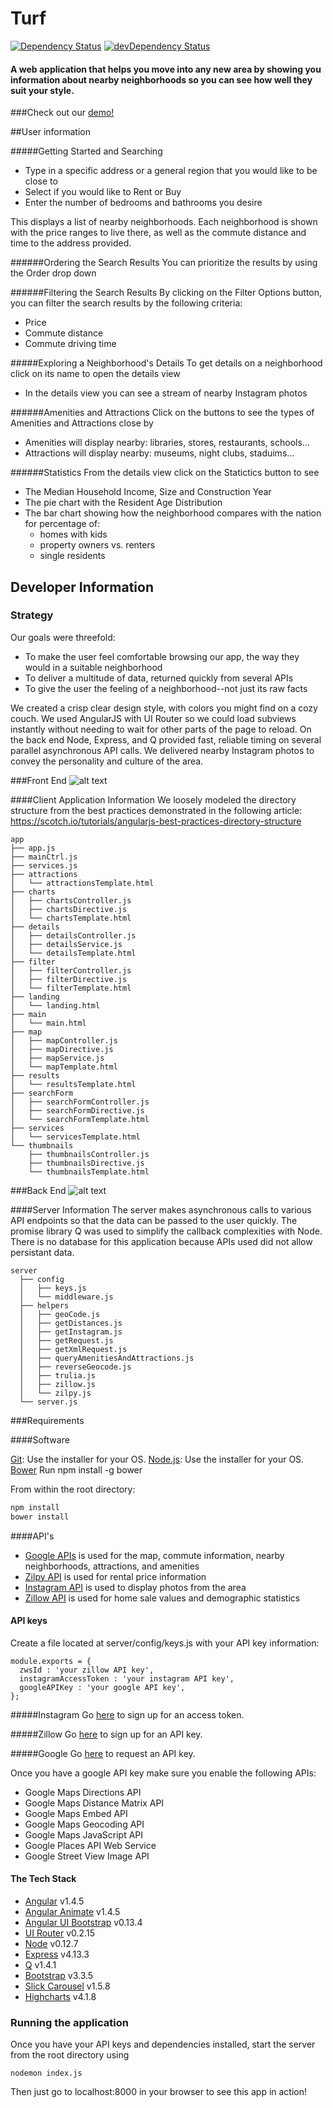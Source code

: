 # Turf
[![Dependency Status](https://david-dm.org/Capstone-MakerSquare/New-Neighbors/cleanup.svg)](https://david-dm.org/Capstone-Makersquare/New-Neighbors/dev)
[![devDependency Status](https://david-dm.org/Capstone-Makersquare/New-Neighbors/cleanup/dev-status.svg)](https://david-dm.org/Capstone-Makersquare/New-Neighbors/dev#info=devDependencies)<br>

#### A web application that helps you move into any new area by showing you information about nearby neighborhoods so you can see how well they suit your style.

###Check out our [demo!](https://vimeo.com/141971801)

##User information

#####Getting Started and Searching
- Type in a specific address or a general region that you would like to be close to
- Select if you would like to Rent or Buy
- Enter the number of bedrooms and bathrooms you desire

This displays a list of nearby neighborhoods.  Each neighborhood is shown with the price ranges to live there, as well as the commute distance and time to the address provided.

######Ordering the Search Results
You can prioritize the results by using the Order drop down

######Filtering the Search Results
By clicking on the Filter Options button, you can filter the search results by the following criteria:
- Price
- Commute distance
- Commute driving time

#####Exploring a Neighborhood's Details
To get details on a neighborhood click on its name to open the details view
- In the details view you can see a stream of nearby Instagram photos

######Amenities and Attractions
Click on the buttons to see the types of Amenities and Attractions close by
+ Amenities will display nearby: libraries, stores, restaurants, schools...
+ Attractions will display nearby: museums, night clubs, staduims...

######Statistics
From the details view click on the Statictics button to see
+ The Median Household Income, Size and Construction Year
+ The pie chart with the Resident Age Distribution
+ The bar chart showing how the neighborhood compares with the nation for percentage of:
    + homes with kids
    + property owners vs. renters
    + single residents



## Developer Information

### Strategy
Our goals were threefold: 
- To make the user feel comfortable browsing our app, the way they would in a suitable neighborhood
- To deliver a multitude of data, returned quickly from several APIs
- To give the user the feeling of a neighborhood--not just its raw facts

We created a crisp clear design style, with colors you might find on a cozy couch.  We used AngularJS with UI Router so we could load subviews instantly without needing to wait for other parts of the page to reload.  On the back end Node, Express, and Q provided fast, reliable timing on several parallel asynchronous API calls.  We delivered nearby Instagram photos to convey the personality and culture of the area.  

###Front End
![alt text](https://github.com/Capstone-MakerSquare/New-Neighbors/blob/cleanupdeploy/client/assets/images/ReadMe/frontend_diagram.png)

####Client Application Information
We loosely modeled the directory structure from the best practices demonstrated in the following article:
https://scotch.io/tutorials/angularjs-best-practices-directory-structure

```
app
├── app.js
├── mainCtrl.js
├── services.js
├── attractions
│   └── attractionsTemplate.html
├── charts
│   ├── chartsController.js
│   ├── chartsDirective.js
│   └── chartsTemplate.html
├── details
│   ├── detailsController.js
│   ├── detailsService.js
│   └── detailsTemplate.html
├── filter
│   ├── filterController.js
│   ├── filterDirective.js
│   └── filterTemplate.html
├── landing
│   └── landing.html
├── main
│   └── main.html
├── map
│   ├── mapController.js
│   ├── mapDirective.js
│   ├── mapService.js
│   └── mapTemplate.html
├── results
│   └── resultsTemplate.html
├── searchForm
│   ├── searchFormController.js
│   ├── searchFormDirective.js
│   └── searchFormTemplate.html
├── services
│   └── servicesTemplate.html
└── thumbnails
    ├── thumbnailsController.js
    ├── thumbnailsDirective.js
    └── thumbnailsTemplate.html
```
###Back End
![alt text](https://github.com/Capstone-MakerSquare/New-Neighbors/blob/cleanupdeploy/client/assets/images/ReadMe/backend_diagram.png)

####Server Information
The server makes asynchronous calls to various API endpoints so that the data can be passed to the user quickly. The promise library Q was used to simplify the callback complexities with Node. There is no database for this application because APIs used did not allow persistant data.

```
server
  ├── config
  │   ├── keys.js
  │   └── middleware.js
  ├── helpers
  │   ├── geoCode.js
  │   ├── getDistances.js
  │   ├── getInstagram.js
  │   ├── getRequest.js
  │   ├── getXmlRequest.js
  │   ├── queryAmenitiesAndAttractions.js
  │   ├── reverseGeocode.js
  │   ├── trulia.js
  │   ├── zillow.js
  │   └── zilpy.js
  └── server.js
```

###Requirements

####Software

[Git](http://git-scm.com/downloads): Use the installer for your OS.
[Node.js](https://nodejs.org/en/): Use the installer for your OS. 
[Bower](http://bower.io/) Run npm install -g bower

From within the root directory:

```sh
npm install
bower install
```

####API's
- [Google APIs](https://developers.google.com/maps/?hl=en) is used for the map, commute information, nearby neighborhoods, attractions, and amenities
- [Zilpy API](http://www.zilpy.com/api) is used for rental price information
- [Instagram API](https://instagram.com/developer/) is used to display photos from the area
- [Zillow API](http://www.zillow.com/howto/api/APIOverview.htm) is used for home sale values and demographic statistics

#### API keys

Create a file located at server/config/keys.js with your API key information:

```
module.exports = {
  zwsId : 'your zillow API key',
  instagramAccessToken : 'your instagram API key',
  googleAPIKey : 'your google API key',
};
```

#####Instagram
Go [here](https://instagram.com/developer/authentication/) to sign up for an access token.

#####Zillow
Go [here](http://www.zillow.com/howto/api/APIOverview.htm) to sign up for an API key.

#####Google
Go [here](https://console.developers.google.com) to request an API key.

Once you have a google API key make sure you enable the following APIs:
- Google Maps Directions API
- Google Maps Distance Matrix API
- Google Maps Embed API
- Google Maps Geocoding API
- Google Maps JavaScript API
- Google Places API Web Service
- Google Street View Image API

#### The Tech Stack

- [Angular](https://angularjs.org/) v1.4.5
- [Angular Animate](https://docs.angularjs.org/api/ngAnimate) v1.4.5
- [Angular UI Bootstrap](https://angular-ui.github.io/bootstrap/) v0.13.4
- [UI Router](https://angular-ui.github.io/ui-router/site/#/api/ui.router) v0.2.15
- [Node](https://nodejs.org/en/) v0.12.7
- [Express](https://expressjs.com/) v4.13.3
- [Q](https://github.com/kriskowal/q) v1.4.1
- [Bootstrap](http://getbootstrap.com/) v3.3.5
- [Slick Carousel](http://kenwheeler.github.io/slick/) v1.5.8
- [Highcharts](http://www.highcharts.com/) v4.1.8

### Running the application

Once you have your API keys and dependencies installed, start the server from the root directory using

```
nodemon index.js
```

Then just go to localhost:8000 in your browser to see this app in action!
